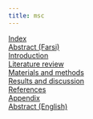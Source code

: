```yaml
---
title: msc
---
```


<a href="https://app.box.com/s/9n6571w21fsby075u3nl" target="_blank">Index</a>  
<a href="https://app.box.com/s/bqz3bh5z8jia015i3dwd" target="_blank">Abstract (Farsi)</a>  
<a href="https://app.box.com/s/vf3f5mips9rwellntydk" target="_blank">Introduction</a>  
<a href="https://app.box.com/s/4vdt4s1dz816vfesgm44" target="_blank">Literature review</a>  
<a href="https://app.box.com/s/pwde7gqlznqhrsfki9iu" target="_blank">Materials and methods</a>  
<a href="https://app.box.com/s/ypoh7rkykicwjy9287af" target="_blank">Results and discussion</a>  
<a href="https://app.box.com/s/7ezgzh6nsvsv56kzdp95" target="_blank">References</a>  
<a href="https://app.box.com/s/mcby4h6j0j0uoygq5g9w" target="_blank">Appendix</a>  
<a href="https://app.box.com/s/76do2v6kseqdplvbugvz" target="_blank">Abstract (English)</a>
